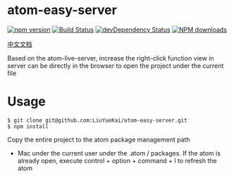 # atom-easy-server


[![npm version](https://img.shields.io/npm/v/atom-easy-server.svg)](https://www.npmjs.com/package/atom-easy-server)
[![Build Status](https://img.shields.io/travis/LiuYueKai/atom-easy-server/master.svg)](https://travis-ci.org/LiuYueKai/atom-easy-server)
[![devDependency Status](https://img.shields.io/david/dev/LiuYueKai/atom-easy-server.svg)](https://david-dm.org/LiuYueKai/atom-easy-server#info=devDependencies)
[![NPM downloads](http://img.shields.io/npm/dm/atom-easy-server.svg?style=flat)](https://npmjs.org/package/atom-easy-server)

[中文文档](https://github.com/LiuYueKai/atom-easy-server/blob/master/README_CN.md)

Based on the atom-live-server, increase the right-click function view in server can be directly in the browser to open the project under the current file

# Usage


```
$ git clone git@github.com:LiuYueKai/atom-easy-server.git
$ npm install
```

Copy the entire project to the atom package management path

* Mac under the current user under the .atom / packages. If the atom is already open, execute control + option + command + l to refresh the atom
